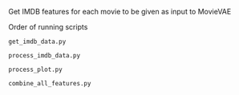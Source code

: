 Get IMDB features for each movie to be given as input to MovieVAE

Order of running scripts

    get_imdb_data.py
    
    process_imdb_data.py
    
    process_plot.py
    
    combine_all_features.py
    

